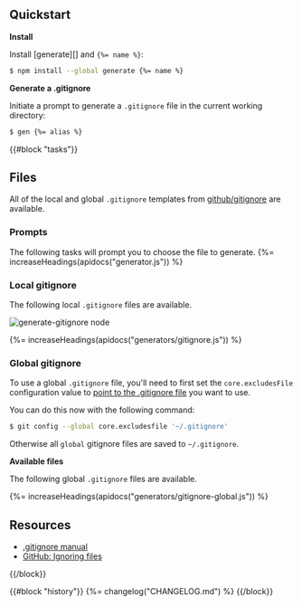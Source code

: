 ## Quickstart

**Install**

Install [generate][] and `{%= name %}`:

```sh
$ npm install --global generate {%= name %}
```

**Generate a .gitignore**

Initiate a prompt to generate a `.gitignore` file in the current working directory:

```sh
$ gen {%= alias %}
```

{{#block "tasks"}}
## Files
All of the local and global `.gitignore` templates from [github/gitignore](https://github.com/github/gitignore) are available.
### Prompts
The following tasks will prompt you to choose the file to generate.
{%= increaseHeadings(apidocs("generator.js")) %}

### Local gitignore
The following local `.gitignore` files are available.

![generate-gitignore node](https://raw.githubusercontent.com/generate/generate-gitignore/master/docs/demo-node.gif)

{%= increaseHeadings(apidocs("generators/gitignore.js")) %}

### Global gitignore
To use a global `.gitignore` file, you'll need to first set the `core.excludesFile` configuration value to [point to the .gitignore file](http://stackoverflow.com/questions/7335420/global-git-ignore) you want to use. 

You can do this now with the following command:

```sh
$ git config --global core.excludesfile '~/.gitignore'
```

Otherwise all `global` gitignore files are saved to `~/.gitignore`.

**Available files** 

The following global `.gitignore` files are available.

{%= increaseHeadings(apidocs("generators/gitignore-global.js")) %}

## Resources
- [.gitignore manual](https://git-scm.com/docs/gitignore)
- [GitHub: Ignoring files](https://help.github.com/articles/ignoring-files/#create-a-global-gitignore)

{{/block}}

{{#block "history"}}
{%= changelog("CHANGELOG.md") %}
{{/block}}
